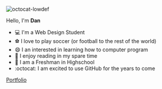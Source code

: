 ![octocat-lowdef](https://github.com/garrityd/garrityd/assets/155670850/615a7471-238f-49a5-a0eb-013f09b76bbc)

Hello, I'm **Dan**
 - :computer: I'm a Web Design Student
 - :soccer: I love to play soccer (or football to the rest of the world)
 - 😄 I an interested in learning how to computer program
 - 📖 I enjoy reading in my spare time
 - 🏫 I am a Freshman in Highschool
 - :octocat: I am excited to use GitHub for the years to come

[Portfolio](https://garrityd.github.io/Portfolio/)
